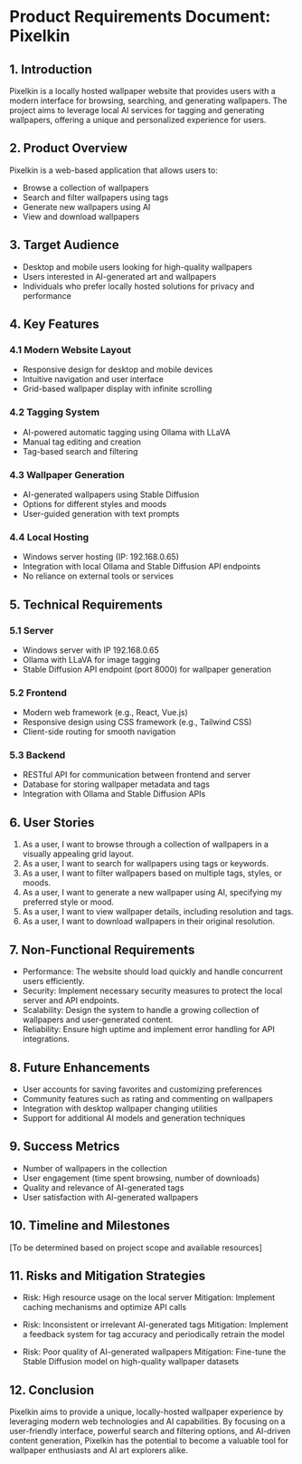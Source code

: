 # Product Requirements Document: Pixelkin

## 1. Introduction
Pixelkin is a locally hosted wallpaper website that provides users with a modern interface for browsing, searching, and generating wallpapers. The project aims to leverage local AI services for tagging and generating wallpapers, offering a unique and personalized experience for users.

## 2. Product Overview
Pixelkin is a web-based application that allows users to:
- Browse a collection of wallpapers
- Search and filter wallpapers using tags
- Generate new wallpapers using AI
- View and download wallpapers

## 3. Target Audience
- Desktop and mobile users looking for high-quality wallpapers
- Users interested in AI-generated art and wallpapers
- Individuals who prefer locally hosted solutions for privacy and performance

## 4. Key Features
### 4.1 Modern Website Layout
- Responsive design for desktop and mobile devices
- Intuitive navigation and user interface
- Grid-based wallpaper display with infinite scrolling

### 4.2 Tagging System
- AI-powered automatic tagging using Ollama with LLaVA
- Manual tag editing and creation
- Tag-based search and filtering

### 4.3 Wallpaper Generation
- AI-generated wallpapers using Stable Diffusion
- Options for different styles and moods
- User-guided generation with text prompts

### 4.4 Local Hosting
- Windows server hosting (IP: 192.168.0.65)
- Integration with local Ollama and Stable Diffusion API endpoints
- No reliance on external tools or services

## 5. Technical Requirements
### 5.1 Server
- Windows server with IP 192.168.0.65
- Ollama with LLaVA for image tagging
- Stable Diffusion API endpoint (port 8000) for wallpaper generation

### 5.2 Frontend
- Modern web framework (e.g., React, Vue.js)
- Responsive design using CSS framework (e.g., Tailwind CSS)
- Client-side routing for smooth navigation

### 5.3 Backend
- RESTful API for communication between frontend and server
- Database for storing wallpaper metadata and tags
- Integration with Ollama and Stable Diffusion APIs

## 6. User Stories
1. As a user, I want to browse through a collection of wallpapers in a visually appealing grid layout.
2. As a user, I want to search for wallpapers using tags or keywords.
3. As a user, I want to filter wallpapers based on multiple tags, styles, or moods.
4. As a user, I want to generate a new wallpaper using AI, specifying my preferred style or mood.
5. As a user, I want to view wallpaper details, including resolution and tags.
6. As a user, I want to download wallpapers in their original resolution.

## 7. Non-Functional Requirements
- Performance: The website should load quickly and handle concurrent users efficiently.
- Security: Implement necessary security measures to protect the local server and API endpoints.
- Scalability: Design the system to handle a growing collection of wallpapers and user-generated content.
- Reliability: Ensure high uptime and implement error handling for API integrations.

## 8. Future Enhancements
- User accounts for saving favorites and customizing preferences
- Community features such as rating and commenting on wallpapers
- Integration with desktop wallpaper changing utilities
- Support for additional AI models and generation techniques

## 9. Success Metrics
- Number of wallpapers in the collection
- User engagement (time spent browsing, number of downloads)
- Quality and relevance of AI-generated tags
- User satisfaction with AI-generated wallpapers

## 10. Timeline and Milestones
[To be determined based on project scope and available resources]

## 11. Risks and Mitigation Strategies
- Risk: High resource usage on the local server
  Mitigation: Implement caching mechanisms and optimize API calls

- Risk: Inconsistent or irrelevant AI-generated tags
  Mitigation: Implement a feedback system for tag accuracy and periodically retrain the model

- Risk: Poor quality of AI-generated wallpapers
  Mitigation: Fine-tune the Stable Diffusion model on high-quality wallpaper datasets

## 12. Conclusion
Pixelkin aims to provide a unique, locally-hosted wallpaper experience by leveraging modern web technologies and AI capabilities. By focusing on a user-friendly interface, powerful search and filtering options, and AI-driven content generation, Pixelkin has the potential to become a valuable tool for wallpaper enthusiasts and AI art explorers alike.